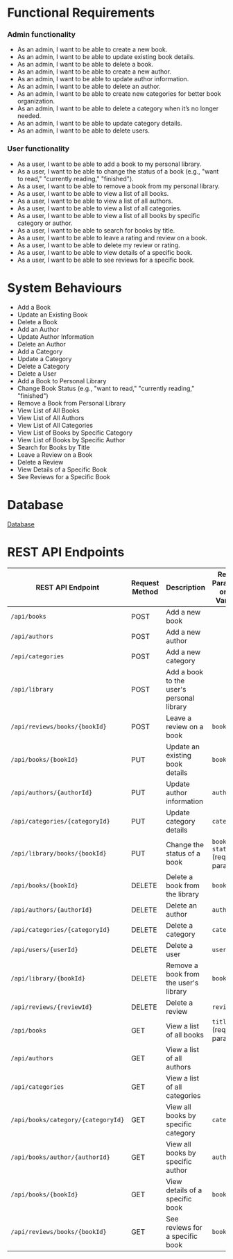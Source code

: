 # Functional Requirements

### Admin functionality
* As an admin, I want to be able to create a new book.
* As an admin, I want to be able to update existing book details.
* As an admin, I want to be able to delete a book.
* As an admin, I want to be able to create a new author.
* As an admin, I want to be able to update author information.
* As an admin, I want to be able to delete an author.
* As an admin, I want to be able to create new categories for better book organization.
* As an admin, I want to be able to delete a category when it’s no longer needed.
* As an admin, I want to be able to update category details.
* As an admin, I want to be able to delete users.

### User functionality
* As a user, I want to be able to add a book to my personal library.
* As a user, I want to be able to change the status of a book (e.g., "want to read," "currently reading," "finished").
* As a user, I want to be able to remove a book from my personal library.
* As a user, I want to be able to view a list of all books.
* As a user, I want to be able to view a list of all authors.
* As a user, I want to be able to view a list of all categories.
* As a user, I want to be able to view a list of all books by specific category or author.
* As a user, I want to be able to search for books by title.
* As a user, I want to be able to leave a rating and review on a book.
* As a user, I want to be able to delete my review or rating.
* As a user, I want to be able to view details of a specific book.
* As a user, I want to be able to see reviews for a specific book.

# System Behaviours

* Add a Book
* Update an Existing Book
* Delete a Book
* Add an Author
* Update Author Information
* Delete an Author
* Add a Category
* Update a Category
* Delete a Category
* Delete a User
* Add a Book to Personal Library
* Change Book Status (e.g., "want to read," "currently reading," "finished")
* Remove a Book from Personal Library
* View List of All Books
* View List of All Authors
* View List of All Categories
* View List of Books by Specific Category
* View List of Books by Specific Author
* Search for Books by Title
* Leave a Review on a Book
* Delete a Review
* View Details of a Specific Book
* See Reviews for a Specific Book

# Database

[Database](db.jpeg)

# REST API Endpoints

| **REST API Endpoint**              | **Request Method** | **Description**                           | Request Parameters or Path Variables                      |
|------------------------------------|--------------------|-------------------------------------------|-----------------------------------------------------------|
| `/api/books`                       | POST               | Add a new book                            |                                                           |
| `/api/authors`                     | POST               | Add a new author                          |                                                           |
| `/api/categories`                  | POST               | Add a new category                        |                                                           |
| `/api/library`                     | POST               | Add a book to the user's personal library |                                                           |
| `/api/reviews/books/{bookId}`      | POST               | Leave a review on a book                  | `bookId`                                                  |
| `/api/books/{bookId}`              | PUT                | Update an existing book details           | `bookId`                                                  |
| `/api/authors/{authorId}`          | PUT                | Update author information                 | `authorId`                                                |
| `/api/categories/{categoryId}`     | PUT                | Update category details                   | `categoryId`                                              |
| `/api/library/books/{bookId}`      | PUT                | Change the status of a book               | `bookId`, `status` (request parameter)                    |
| `/api/books/{bookId}`              | DELETE             | Delete a book from the library            | `bookId`                                                  |
| `/api/authors/{authorId}`          | DELETE             | Delete an author                          | `authorId`                                                |
| `/api/categories/{categoryId}`     | DELETE             | Delete a category                         | `categoryId`                                              |
| `/api/users/{userId}`              | DELETE             | Delete a user                             | `userId`                                                  |
| `/api/library/{bookId}`            | DELETE             | Remove a book from the user's library     | `bookId`                                                  |
| `/api/reviews/{reviewId}`          | DELETE             | Delete a review                           | `reviewId`                                                |
| `/api/books`                       | GET                | View a list of all books                  | `title` (request parameter)                               |
| `/api/authors`                     | GET                | View a list of all authors                |                                                           |
| `/api/categories`                  | GET                | View a list of all categories             |                                                           |
| `/api/books/category/{categoryId}` | GET                | View all books by specific category       | `categoryId`                                              |
| `/api/books/author/{authorId}`     | GET                | View all books by specific author         | `authorId`                                                |
| `/api/books/{bookId}`              | GET                | View details of a specific book           | `bookId`                                                  |
| `/api/reviews/books/{bookId}`      | GET                | See reviews for a specific book           | `bookId`                                                  |
